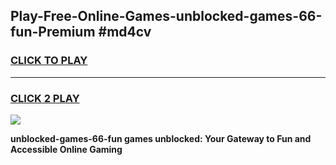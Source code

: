 
## Play-Free-Online-Games-unblocked-games-66-fun-Premium #md4cv
<h3>
<a href="https://premium.freeplayer.one?title=unblocked-games-66-fun&ref=8M">CLICK TO PLAY</a></h3>
<hr>

<h3>
<a href="https://premium.freeplayer.one?title=unblocked-games-66-fun&ref=8M">CLICK 2 PLAY</a>
  
</h3>

<a href="https://premium.freeplayer.one?title=unblocked-games-66-fun&ref=8M"><img src="https://clearcache.store/games.png"></a>


**unblocked-games-66-fun games unblocked: Your Gateway to Fun and Accessible Online Gaming**
